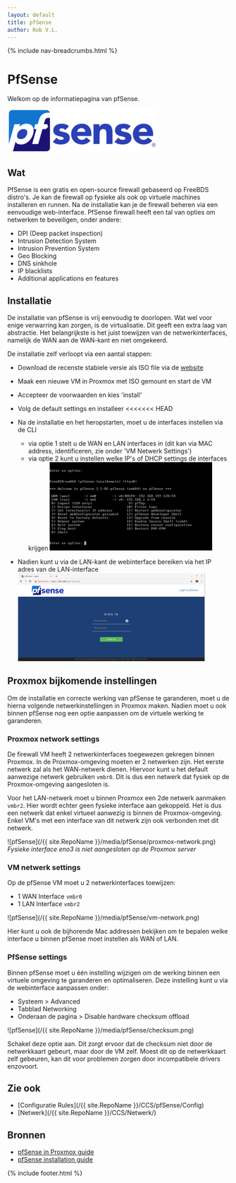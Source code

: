 ```yaml
---
layout: default
title: pfSense
author: Rob V.L.
---
```


{% include nav-breadcrumbs.html %}


# PfSense

Welkom op de informatiepagina van pfSense.

![pfSense](../../media/logo/pfSense.png)

## Wat
PfSense is een gratis en open-source firewall gebaseerd op FreeBDS distro's. Je kan de firewall op fysieke als ook op virtuele machines installeren en runnen. Na de installatie kan je de firewall beheren via een eenvoudige web-interface. PfSense firewall heeft een tal van opties om netwerken te beveiligen, onder andere:

* DPI (Deep packet inspection)
* Intrusion Detection System
* Intrusion Prevention System
* Geo Blocking
* DNS sinkhole
* IP blacklists
* Additional applications en features  

## Installatie 
De installatie van pfSense is vrij eenvoudig te doorlopen. Wat wel voor enige verwarring kan zorgen, is de virtualisatie. Dit geeft een extra laag van abstractie. Het belangrijkste is het juist toewijzen van de netwerkinterfaces, namelijk de WAN aan de WAN-kant en niet omgekeerd. 

De installatie zelf verloopt via een aantal stappen:
* Download de recenste stabiele versie als ISO file via de [website](https://www.pfsense.org/download/)
* Maak een nieuwe VM in Proxmox met ISO gemount en start de VM
* Accepteer de voorwaarden en kies 'install'
* Volg de default settings en installeer
<<<<<<< HEAD
* Na de installatie en het heropstarten, moet u de interfaces instellen via de CLI
    * via optie 1 stelt u de WAN en LAN interfaces in (dit kan via MAC address, identificeren, zie onder 'VM Netwerk Settings')
    * via optie 2 kunt u instellen welke IP's of DHCP settings de interfaces krijgen
        ![pfSense](../../media/pfSense/menu.png)

* Nadien kunt u via de LAN-kant de webinterface bereiken via het IP adres van de LAN-interface
![pfSense](../../media/pfSense/interface.png)

## Proxmox bijkomende instellingen
Om de installatie en correcte werking van pfSense te garanderen, moet u de hierna volgende netwerkinstellingen in Proxmox maken. Nadien moet u ook binnen pfSense nog een optie aanpassen om de virtuele werking te garanderen. 

### Proxmox network settings
De firewall VM heeft 2 netwerkinterfaces toegewezen gekregen binnen Proxmox. In de Proxmox-omgeving moeten er 2 netwerken zijn. 
Het eerste netwerk zal als het WAN-netwerk dienen. Hiervoor kunt u het default aanwezige netwerk gebruiken ```vmbr0```. Dit is dus een netwerk dat fysiek op de Proxmox-omgeving aangesloten is. 

Voor het LAN-netwerk moet u binnen Proxmox een 2de netwerk aanmaken ```vmbr2```. Hier wordt echter geen fysieke interface aan gekoppeld. Het is dus een netwerk dat enkel virtueel aanwezig is binnen de Proxmox-omgeving. Enkel VM's met een interface van dit netwerk zijn ook verbonden met dit netwerk. 

![pfSense](/{{ site.RepoName }}/media/pfSense/proxmox-network.png)
_Fysieke interface eno3 is niet aangesloten op de Proxmox server_

### VM netwerk settings
Op de pfSense VM moet u 2 netwerkinterfaces toewijzen:
* 1 WAN Interface ```vmbr0```
* 1 LAN Interface ```vmbr2```

![pfSense](/{{ site.RepoName }}/media/pfSense/vm-network.png)

Hier kunt u ook de bijhorende Mac addressen bekijken om te bepalen welke interface u binnen pfSense moet instellen als WAN of LAN.

### PfSense settings
Binnen pfSense moet u één instelling wijzigen om de werking binnen een virtuele omgeving te garanderen en optimaliseren. Deze instelling kunt u via de webinterface aanpassen onder: 
* Systeem > Advanced 
* Tabblad Networking
* Onderaan de pagina > Disable hardware checksum offload

![pfSense](/{{ site.RepoName }}/media/pfSense/checksum.png)


Schakel deze optie aan. Dit zorgt ervoor dat de checksum niet door de netwerkkaart gebeurt, maar door de VM zelf. Moest dit op de netwerkkaart zelf gebeuren, kan dit voor problemen zorgen door incompatibele drivers enzovoort.

## Zie ook
* [Configuratie Rules](/{{ site.RepoName }}/CCS/pfSense/Config)
* [Netwerk](/{{ site.RepoName }}/CCS/Netwerk/)

## Bronnen 
* [pfSense in Proxmox guide ](https://docs.netgate.com/pfsense/en/latest/virtualization/virtualizing-pfsense-with-proxmox.html)
* [pfSense installation guide ](https://docs.netgate.com/pfsense/en/latest/install/installing-pfsense.html)

{% include footer.html %}
